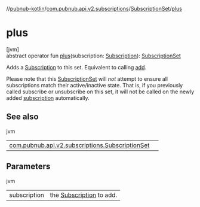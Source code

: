 //[pubnub-kotlin](../../../index.md)/[com.pubnub.api.v2.subscriptions](../index.md)/[SubscriptionSet](index.md)/[plus](plus.md)

# plus

[jvm]\
abstract operator fun [plus](plus.md)(subscription: [Subscription](../-subscription/index.md)): [SubscriptionSet](index.md)

Adds a [Subscription](../-subscription/index.md) to this set. Equivalent to calling [add](add.md).

Please note that this [SubscriptionSet](index.md) will *not* attempt to ensure all subscriptions match their active/inactive state. That is, if you previously called subscribe or unsubscribe on this set, it will not be called on the newly added [subscription](plus.md) automatically.

## See also

jvm

| | |
|---|---|
| [com.pubnub.api.v2.subscriptions.SubscriptionSet](add.md) |  |

## Parameters

jvm

| | |
|---|---|
| subscription | the [Subscription](../-subscription/index.md) to add. |
